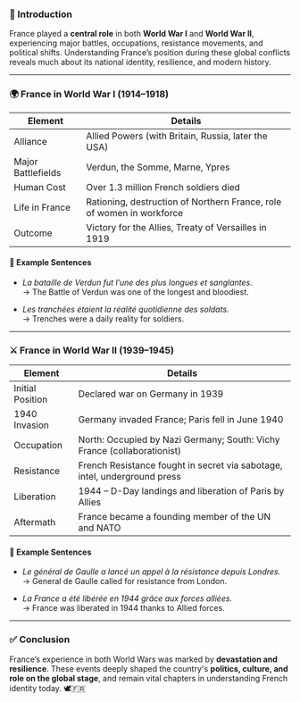 
### 🎯 Introduction

France played a **central role** in both **World War I** and **World War II**, experiencing major battles, occupations, resistance movements, and political shifts. Understanding France’s position during these global conflicts reveals much about its national identity, resilience, and modern history.

---

### 🌍 France in World War I (1914–1918)

|Element|Details|
|---|---|
|Alliance|Allied Powers (with Britain, Russia, later the USA)|
|Major Battlefields|Verdun, the Somme, Marne, Ypres|
|Human Cost|Over 1.3 million French soldiers died|
|Life in France|Rationing, destruction of Northern France, role of women in workforce|
|Outcome|Victory for the Allies, Treaty of Versailles in 1919|

#### 🧳 Example Sentences

- _La bataille de Verdun fut l’une des plus longues et sanglantes._  
    → The Battle of Verdun was one of the longest and bloodiest.
    
- _Les tranchées étaient la réalité quotidienne des soldats._  
    → Trenches were a daily reality for soldiers.
    

---

### ⚔️ France in World War II (1939–1945)

|Element|Details|
|---|---|
|Initial Position|Declared war on Germany in 1939|
|1940 Invasion|Germany invaded France; Paris fell in June 1940|
|Occupation|North: Occupied by Nazi Germany; South: Vichy France (collaborationist)|
|Resistance|French Resistance fought in secret via sabotage, intel, underground press|
|Liberation|1944 – D-Day landings and liberation of Paris by Allies|
|Aftermath|France became a founding member of the UN and NATO|

#### 🧳 Example Sentences

- _Le général de Gaulle a lancé un appel à la résistance depuis Londres._  
    → General de Gaulle called for resistance from London.
    
- _La France a été libérée en 1944 grâce aux forces alliées._  
    → France was liberated in 1944 thanks to Allied forces.
    

---

### ✅ Conclusion

France’s experience in both World Wars was marked by **devastation and resilience**. These events deeply shaped the country's **politics, culture, and role on the global stage**, and remain vital chapters in understanding French identity today. 🕊️🇫🇷